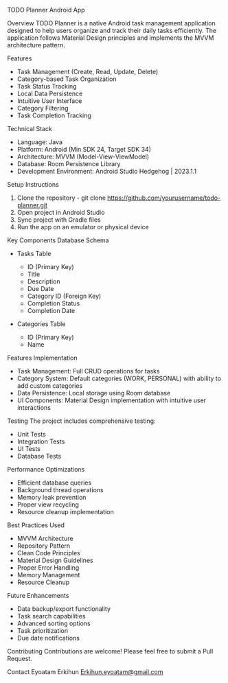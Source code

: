 TODO Planner Android App

 Overview
TODO Planner is a native Android task management application designed to help users organize and track their daily tasks efficiently. The application follows Material Design principles and implements the MVVM architecture pattern.

 Features
- Task Management (Create, Read, Update, Delete)
- Category-based Task Organization
- Task Status Tracking
- Local Data Persistence
- Intuitive User Interface
- Category Filtering
- Task Completion Tracking

 Technical Stack
- Language: Java
- Platform: Android (Min SDK 24, Target SDK 34)
- Architecture: MVVM (Model-View-ViewModel)
- Database: Room Persistence Library
- Development Environment: Android Studio Hedgehog | 2023.1.1

 Setup Instructions
1. Clone the repository - git clone https://github.com/yourusername/todo-planner.git
3. Open project in Android Studio
4. Sync project with Gradle files
5. Run the app on an emulator or physical device

 Key Components
Database Schema
- Tasks Table
  - ID (Primary Key)
  - Title
  - Description
  - Due Date
  - Category ID (Foreign Key)
  - Completion Status
  - Completion Date

- Categories Table
  - ID (Primary Key)
  - Name

 Features Implementation
- Task Management: Full CRUD operations for tasks
- Category System: Default categories (WORK, PERSONAL) with ability to add custom categories
- Data Persistence: Local storage using Room database
- UI Components: Material Design implementation with intuitive user interactions

 Testing
The project includes comprehensive testing:
- Unit Tests
- Integration Tests
- UI Tests
- Database Tests

 Performance Optimizations
- Efficient database queries
- Background thread operations
- Memory leak prevention
- Proper view recycling
- Resource cleanup implementation

 Best Practices Used
- MVVM Architecture
- Repository Pattern
- Clean Code Principles
- Material Design Guidelines
- Proper Error Handling
- Memory Management
- Resource Cleanup

 Future Enhancements
- Data backup/export functionality
- Task search capabilities
- Advanced sorting options
- Task prioritization
- Due date notifications

Contributing
Contributions are welcome! Please feel free to submit a Pull Request.

Contact
Eyoatam Erkihun
Erkihun.eyoatam@gmail.com
